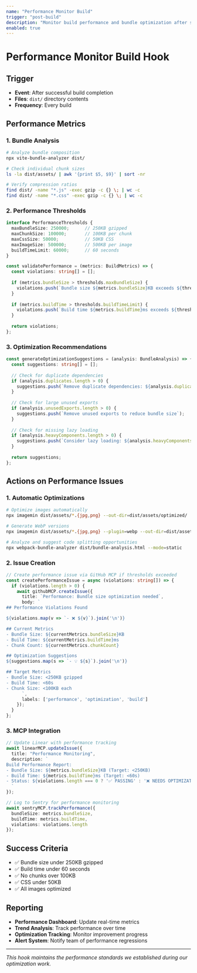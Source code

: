 ```yaml
---
name: "Performance Monitor Build"
trigger: "post-build"
description: "Monitor build performance and bundle optimization after successful builds"
enabled: true
---
```


# Performance Monitor Build Hook

## Trigger
- **Event**: After successful build completion
- **Files**: `dist/` directory contents
- **Frequency**: Every build

## Performance Metrics

### 1. Bundle Analysis
```bash
# Analyze bundle composition
npx vite-bundle-analyzer dist/

# Check individual chunk sizes
ls -la dist/assets/ | awk '{print $5, $9}' | sort -nr

# Verify compression ratios
find dist/ -name "*.js" -exec gzip -c {} \; | wc -c
find dist/ -name "*.css" -exec gzip -c {} \; | wc -c
```

### 2. Performance Thresholds
```typescript
interface PerformanceThresholds {
  maxBundleSize: 250000;      // 250KB gzipped
  maxChunkSize: 100000;       // 100KB per chunk
  maxCssSize: 50000;          // 50KB CSS
  maxImageSize: 500000;       // 500KB per image
  buildTimeLimit: 60000;      // 60 seconds
}

const validatePerformance = (metrics: BuildMetrics) => {
  const violations: string[] = [];
  
  if (metrics.bundleSize > thresholds.maxBundleSize) {
    violations.push(`Bundle size ${metrics.bundleSize}KB exceeds ${thresholds.maxBundleSize}KB`);
  }
  
  if (metrics.buildTime > thresholds.buildTimeLimit) {
    violations.push(`Build time ${metrics.buildTime}ms exceeds ${thresholds.buildTimeLimit}ms`);
  }
  
  return violations;
};
```

### 3. Optimization Recommendations
```typescript
const generateOptimizationSuggestions = (analysis: BundleAnalysis) => {
  const suggestions: string[] = [];
  
  // Check for duplicate dependencies
  if (analysis.duplicates.length > 0) {
    suggestions.push(`Remove duplicate dependencies: ${analysis.duplicates.join(', ')}`);
  }
  
  // Check for large unused exports
  if (analysis.unusedExports.length > 0) {
    suggestions.push(`Remove unused exports to reduce bundle size`);
  }
  
  // Check for missing lazy loading
  if (analysis.heavyComponents.length > 0) {
    suggestions.push(`Consider lazy loading: ${analysis.heavyComponents.join(', ')}`);
  }
  
  return suggestions;
};
```

## Actions on Performance Issues

### 1. Automatic Optimizations
```bash
# Optimize images automatically
npx imagemin dist/assets/*.{jpg,png} --out-dir=dist/assets/optimized/

# Generate WebP versions
npx imagemin dist/assets/*.{jpg,png} --plugin=webp --out-dir=dist/assets/webp/

# Analyze and suggest code splitting opportunities
npx webpack-bundle-analyzer dist/bundle-analysis.html --mode=static
```

### 2. Issue Creation
```typescript
// Create performance issue via GitHub MCP if thresholds exceeded
const createPerformanceIssue = async (violations: string[]) => {
  if (violations.length > 0) {
    await githubMCP.createIssue({
      title: `Performance: Bundle size optimization needed`,
      body: `
## Performance Violations Found

${violations.map(v => `- ❌ ${v}`).join('\n')}

## Current Metrics
- Bundle Size: ${currentMetrics.bundleSize}KB
- Build Time: ${currentMetrics.buildTime}ms
- Chunk Count: ${currentMetrics.chunkCount}

## Optimization Suggestions
${suggestions.map(s => `- 💡 ${s}`).join('\n')}

## Target Metrics
- Bundle Size: <250KB gzipped
- Build Time: <60s
- Chunk Size: <100KB each
      `,
      labels: ['performance', 'optimization', 'build']
    });
  }
};
```

### 3. MCP Integration
```typescript
// Update Linear with performance tracking
await linearMCP.updateIssue({
  title: "Performance Monitoring",
  description: `
Build Performance Report:
- Bundle Size: ${metrics.bundleSize}KB (Target: <250KB)
- Build Time: ${metrics.buildTime}ms (Target: <60s)
- Status: ${violations.length === 0 ? '✅ PASSING' : '❌ NEEDS OPTIMIZATION'}
  `
});

// Log to Sentry for performance monitoring
await sentryMCP.trackPerformance({
  bundleSize: metrics.bundleSize,
  buildTime: metrics.buildTime,
  violations: violations.length
});
```

## Success Criteria
- ✅ Bundle size under 250KB gzipped
- ✅ Build time under 60 seconds
- ✅ No chunks over 100KB
- ✅ CSS under 50KB
- ✅ All images optimized

## Reporting
- **Performance Dashboard**: Update real-time metrics
- **Trend Analysis**: Track performance over time
- **Optimization Tracking**: Monitor improvement progress
- **Alert System**: Notify team of performance regressions

---

*This hook maintains the performance standards we established during our optimization work.*